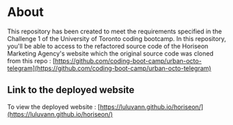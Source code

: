 # About
This repository has been created to meet the requirements specified in the Challenge 1 of the University of Toronto coding bootcamp.
In this repository, you'll be able to access to the refactored source code of the Horiseon Marketing Agency's website which the original source code was cloned from this repo : [https://github.com/coding-boot-camp/urban-octo-telegram](https://github.com/coding-boot-camp/urban-octo-telegram)

## Link to the deployed website
To view the deployed website : [https://luluvann.github.io/horiseon/](https://luluvann.github.io/horiseon/)